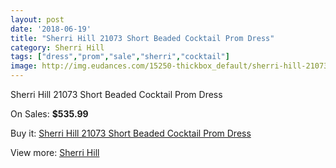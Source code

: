 ```yaml
---
layout: post
date: '2018-06-19'
title: "Sherri Hill 21073 Short Beaded Cocktail Prom Dress"
category: Sherri Hill
tags: ["dress","prom","sale","sherri","cocktail"]
image: http://img.eudances.com/15250-thickbox_default/sherri-hill-21073-short-beaded-cocktail-prom-dress.jpg
---
```

Sherri Hill 21073 Short Beaded Cocktail Prom Dress

On Sales: **$535.99**
<a href="https://www.eudances.com/en/sherri-hill/4517-sherri-hill-21073-short-beaded-cocktail-prom-dress.html"><amp-img layout="responsive" width="600" height="600" src="//img.eudances.com/15250-thickbox_default/sherri-hill-21073-short-beaded-cocktail-prom-dress.jpg" alt="Sherri Hill 21073 Short Beaded Cocktail Prom Dress 0" /></a>
<a href="https://www.eudances.com/en/sherri-hill/4517-sherri-hill-21073-short-beaded-cocktail-prom-dress.html"><amp-img layout="responsive" width="600" height="600" src="//img.eudances.com/15252-thickbox_default/sherri-hill-21073-short-beaded-cocktail-prom-dress.jpg" alt="Sherri Hill 21073 Short Beaded Cocktail Prom Dress 1" /></a>
<a href="https://www.eudances.com/en/sherri-hill/4517-sherri-hill-21073-short-beaded-cocktail-prom-dress.html"><amp-img layout="responsive" width="600" height="600" src="//img.eudances.com/15251-thickbox_default/sherri-hill-21073-short-beaded-cocktail-prom-dress.jpg" alt="Sherri Hill 21073 Short Beaded Cocktail Prom Dress 2" /></a>

Buy it: [Sherri Hill 21073 Short Beaded Cocktail Prom Dress](https://www.eudances.com/en/sherri-hill/4517-sherri-hill-21073-short-beaded-cocktail-prom-dress.html "Sherri Hill 21073 Short Beaded Cocktail Prom Dress")

View more: [Sherri Hill](https://www.eudances.com/en/80-Sherri-Hill "Sherri Hill")